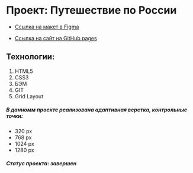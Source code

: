 # Проект: Путешествие по России

* [Ссылка на макет в Figma](https://www.figma.com/file/5S2WSbEFL6awjVWJ0NWL8Q/Sprint-3_-Russia-_-desktop-mobile?node-id=28503%3A0)

* [Ссылка на сайт на GitHub pages](https://y-kate.github.io/russian-travel/)

## Технологии: 
1. HTML5 
2. CSS3 
3. БЭМ 
4. GIT
5. Grid Layout


#####  В данномм проекте реализована адаптивная верстка, контрольные точки:
- 320 px
- 768 px
- 1024 px
- 1280 px

##### Статус проекта: завершен
